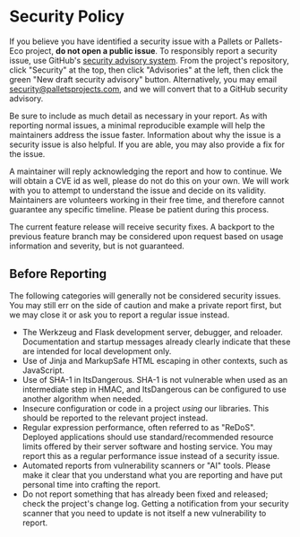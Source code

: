 # Security Policy

If you believe you have identified a security issue with a Pallets or
Pallets-Eco project, **do not open a public issue**. To responsibly report a
security issue, use GitHub's [security advisory system][gh-docs]. From the
project's repository, click "Security" at the top, then click "Advisories" at
the left, then click the green "New draft security advisory" button.
Alternatively, you may email [security@palletsprojects.com](mailto:security@palletsprojects.com),
and we will convert that to a GitHub security advisory.

Be sure to include as much detail as necessary in your report. As with reporting
normal issues, a minimal reproducible example will help the maintainers address
the issue faster. Information about why the issue is a security issue is also
helpful. If you are able, you may also provide a fix for the issue.

A maintainer will reply acknowledging the report and how to continue. We will
obtain a CVE id as well, please do not do this on your own. We will work with
you to attempt to understand the issue and decide on its validity. Maintainers
are volunteers working in their free time, and therefore cannot guarantee any
specific timeline. Please be patient during this process.

The current feature release will receive security fixes. A backport to the
previous feature branch may be considered upon request based on usage information
and severity, but is not guaranteed.

[gh-docs]: https://docs.github.com/en/code-security/security-advisories/working-with-repository-security-advisories/creating-a-repository-security-advisory

## Before Reporting

The following categories will generally not be considered security issues. You
may still err on the side of caution and make a private report first, but we
may close it or ask you to report a regular issue instead.

* The Werkzeug and Flask development server, debugger, and reloader.
  Documentation and startup messages already clearly indicate that these are
  intended for local development only.
* Use of Jinja and MarkupSafe HTML escaping in other contexts, such as JavaScript.
* Use of SHA-1 in ItsDangerous. SHA-1 is not vulnerable when used as an
  intermediate step in HMAC, and ItsDangerous can be configured to use another
  algorithm when needed.
* Insecure configuration or code in a project *using* our libraries. This should
  be reported to the relevant project instead.
* Regular expression performance, often referred to as "ReDoS". Deployed
  applications should use standard/recommended resource limits offered by their
  server software and hosting service. You may report this as a regular
  performance issue instead of a security issue.
* Automated reports from vulnerability scanners or "AI" tools. Please make it
  clear that you understand what you are reporting and have put personal time
  into crafting the report.
* Do not report something that has already been fixed and released; check the
  project's change log. Getting a notification from your security scanner that
  you need to update is not itself a new vulnerability to report.
